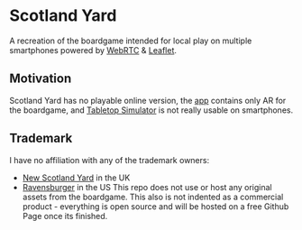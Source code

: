 # Scotland Yard
A recreation of the boardgame intended for local play on multiple smartphones powered by [WebRTC](https://webrtc.org) & [Leaflet](https://leafletjs.com).

## Motivation
Scotland Yard has no playable online version, the [app](https://play.google.com/store/apps/details?id=com.ravensburgerdigital.scotlandyardmaster) contains only AR for the boardgame, and [Tabletop Simulator](https://steamcommunity.com/workshop/browse/?appid=286160&searchtext=Scotland+Yard) is not really usable on smartphones.

## Trademark
I have no affiliation with any of the trademark owners:
- [New Scotland Yard](https://trademarks.ipo.gov.uk/ipo-tmcase/page/Results/1/UK00002192310) in the UK
- [Ravensburger](https://tsdr.uspto.gov/#caseNumber=73531250&caseSearchType=US_APPLICATION&caseType=DEFAULT&searchType=statusSearch) in the US
This repo does not use or host any original assets from the boardgame. This also is not indented as a commercial product - everything is open source and will be hosted on a free Github Page once its finished.